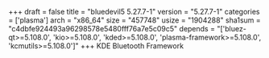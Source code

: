+++
draft = false
title = "bluedevil5 5.27.7-1"
version = "5.27.7-1"
categories = ['plasma']
arch = "x86_64"
size = "457748"
usize = "1904288"
sha1sum = "c4dbfe924493a96298578e5480fff76a7e5c09c5"
depends = "['bluez-qt>=5.108.0', 'kio>=5.108.0', 'kded>=5.108.0', 'plasma-framework>=5.108.0', 'kcmutils>=5.108.0']"
+++
KDE Bluetooth Framework